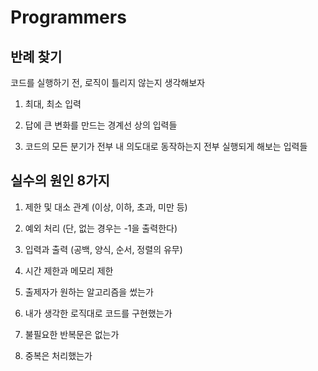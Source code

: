 # Programmers

## 반례 찾기

코드를 실행하기 전, 로직이 틀리지 않는지 생각해보자

1. 최대, 최소 입력

2. 답에 큰 변화를 만드는 경계선 상의 입력들

3. 코드의 모든 분기가 전부 내 의도대로 동작하는지 전부 실행되게 해보는 입력들

## 실수의 원인 8가지

1. 제한 및 대소 관계 (이상, 이하, 초과, 미만 등)

2. 예외 처리 (단, 없는 경우는 -1을 출력한다)

3. 입력과 출력 (공백, 양식, 순서, 정렬의 유무)

4. 시간 제한과 메모리 제한

5. 출제자가 원하는 알고리즘을 썼는가

6. 내가 생각한 로직대로 코드를 구현했는가

7. 불필요한 반복문은 없는가

8. 중복은 처리했는가
